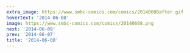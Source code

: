 ```yaml
---
extra_image: https://www.smbc-comics.com/comics/20140608after.gif
hovertext: '2014-06-08'
image: https://www.smbc-comics.com/comics/20140608.png
next: '2014-06-09'
prev: '2014-06-07'
title: '2014-06-08'
---
```


